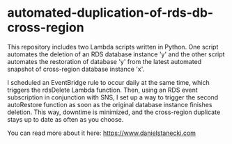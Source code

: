 # automated-duplication-of-rds-db-cross-region
This repository includes two Lambda scripts written in Python. One script automates the deletion of an RDS database instance 'y' and the other script automates the restoration of database 'y' from the latest automated snapshot of cross-region database instance 'x'. 

I scheduled an EventBridge rule to occur daily at the same time, which triggers the rdsDelete Lambda function. Then, using an RDS event subscription in conjunction with SNS, I set up a way to trigger the second autoRestore function as soon as the original database instance finishes deletion. This way, downtime is minimized, and the cross-region duplicate stays up to date as often as you choose. 

You can read more about it here: https://www.danielstanecki.com
